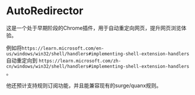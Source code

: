 # AutoRedirector

这是一个处于早期阶段的Chrome插件，用于自动重定向网页，提升网页浏览体验。

例如将`https://learn.microsoft.com/en-us/windows/win32/shell/handlers#implementing-shell-extension-handlers` 自动重定向到 `https://learn.microsoft.com/zh-cn/windows/win32/shell/handlers#implementing-shell-extension-handlers` 。

他还预计支持规则订阅功能，并且能兼容现有的surge/quanx规则。